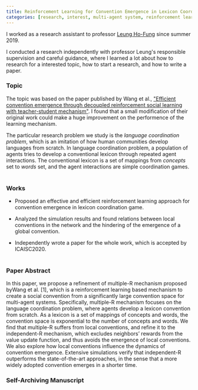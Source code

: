 ```yaml
---
title: Reinforcement Learning for Convention Emergence in Lexicon Coordination Game
categories: [research, interest, multi-agent system, reinforcement learning, C/C++, publication]
---
```

I worked as a research assistant to professor [Leung Ho-Fung](http://www.cse.cuhk.edu.hk/~lhf/) since summer 2019. 

I conducted a research independently with professor Leung's responsible supervision and careful guidance, where I learned a lot about how to research for a interested topic, how to start a research, and how to write a paper. 

### Topic
The topic was based on the paper published by Wang et al., ["Efficient convention emergence through decoupled reinforcement social learning with teacher-student mechanism"](http://ifaamas.org/Proceedings/aamas2018/pdfs/p795.pdf). I found that a small modification of their original work could make a huge improvement on the performence of the learning mechanism. 

The particular research problem we study is the _language coordination problem_, which is an imitation of how human communities develop languages from scratch. In language coordination problem, a population of agents tries to develop a conventional lexicon through repeated agent interactions. The conventional lexicon is a set of mappings from _concepts_ set to _words_ set, and the agent interactions are simple coordination games.
<br><br>


### Works
* Proposed an effective and efficient reinforcement learning approach for convention emergence in lexicon coordination game.

* Analyzed the simulation results and found relations between local conventions in the network and the
hindering of the emergence of a global convention.

* Independently wrote a paper for the whole work, which is accepted by ICAISC2020.
<br><br>


### Paper Abstract
In this paper, we propose a refinement of multiple-R mechanism proposed byWang et al. [1], which is a reinforcement learning based mechanism to create a social convention from a significantly large convention space for multi-agent systems. Specifically, multiple-R mechanism focuses on the language coordination problem, where agents develop a lexicon convention from scratch. As a lexicon is a set of mappings of concepts and words, the convention space is exponential to the number of concepts and words. We find that multiple-R suffers from local conventions, and refine it to the independent-R mechanism, which excludes neighbors’ rewards from the value update function, and thus avoids the emergence of local conventions. We also explore how local conventions influence the dynamics of convention emergence. Extensive simulations verify that independent-R outperforms the state-of-the-art approaches, in the sense that a more widely adopted convention emerges in a shorter time.


### Self-Archiving Manuscript
<object data="/assets/papers/Faster Convention Emergence by Avoiding Local Conventions in Reinforcement Social Learning.pdf" width="800" height="1000" type='application/pdf'/></object>